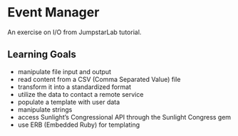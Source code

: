 <h1>Event Manager</h1>

<p>An exercise on I/O from <a href="http://tutorials.jumpstartlab.com/projects/eventmanager.html"></a>JumpstarLab tutorial.</p>

<h2>Learning Goals</h2>

<ul>
  <li>manipulate file input and output</li>
  <li>read content from a CSV (Comma Separated Value) file</li>
  <li>transform it into a standardized format</li>
  <li>utilize the data to contact a remote service</li>
  <li>populate a template with user data</li>
  <li>manipulate strings</li>
  <li>access Sunlight’s Congressional API through the Sunlight Congress gem</li>
  <li>use ERB (Embedded Ruby) for templating</li>
</ul>